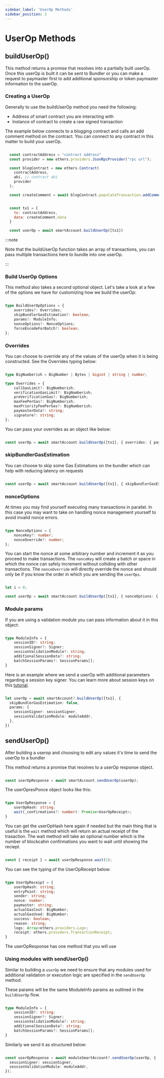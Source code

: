 ```yaml
---
sidebar_label: 'UserOp Methods'
sidebar_position: 3
---
```

# UserOp Methods

## buildUserOp()

This method returns a promise that resolves into a partially built userOp. Once this userOp is built it can be sent to Bundler or you can make a request to paymaster first to add additional sponsorship or token paymaster information to the userOp. 

### Creating a UserOp

Generally to use the buildUserOp method you need the following: 

- Address of smart contract you are interacting with
- Instance of contract to create a raw signed transaction

The example below connects to a blogging contract and calls an add comment method on the contract. You can connect to any contract in this matter to build your userOp.

```js

  const contractAddress = "contract address"
  const provider = new ethers.providers.JsonRpcProvider("rpc url");

  const blogContract = new ethers.Contract(
    contractAddress,
    abi, // contract abi
    provider
  );

  const createComment = await blogContract.populateTransaction.addComment("comment")


  const tx1 = {
    to: contractAddress,
    data: createComment.data
  }

  const userOp = await smartAccount.buildUserOp([tx1])


```

:::note

Note that the buildUserOp function takes an array of transactions, you can pass multiple transactions here to bundle into one userOp. 

:::


### Build UserOp Options

This method also takes a second optional object. Let's take a look at a few of the options we have for customizing how we build the userOp: 

```ts

type BuildUserOpOptions = {
    overrides?: Overrides;
    skipBundlerGasEstimation?: boolean;
    params?: ModuleInfo;
    nonceOptions?: NonceOptions;
    forceEncodeForBatch?: boolean;
};

```

### Overrides


You can choose to override any of the values of the userOp when it is being constructed. See the Overrides typing below: 


```ts

type BigNumberish = BigNumber | Bytes | bigint | string | number;

type Overrides = {
    callGasLimit?: BigNumberish;
    verificationGasLimit?: BigNumberish;
    preVerificationGas?: BigNumberish;
    maxFeePerGas?: BigNumberish;
    maxPriorityFeePerGas?: BigNumberish;
    paymasterData?: string;
    signature?: string;
};

```
You can pass your overrides as an object like below:

```ts

const userOp = await smartAccount.buildUserOp([tx1], { overrides: { paymasterData: "0x" }})

```

### skipBundlerGasEstimation

You can choose to skip some Gas Estimations on the bundler which can help with reducing latency on requests

```ts

const userOp = await smartAccount.buildUserOp([tx1], { skipBundlerGasEstimation: true })

```

### nonceOptions

At times you may find yourself executing many transactions in parallel. In this case you may want to take on handling nonce management yourself to avoid invalid nonce errors. 

```ts

type NonceOptions = {
    nonceKey?: number;
    nonceOverride?: number;
};

```

You can start the nonce at some arbitrary number and increment it as you proceed to make transactions. The `nonceKey` will create a batch or space in which the nonce can safely increment without colliding with other transactions. The `nonceOverride` will directly override the nonce and should only be if you know the order in which you are sending the `userOps`. 

```ts

let i = 0;

const userOp = await smartAccount.buildUserOp([tx1], { nonceOptions: { nonceKey: i++ }})

```


### Module params

If you are using a validation module you can pass information about it in this object:

```ts

type ModuleInfo = {
    sessionID?: string;
    sessionSigner?: Signer;
    sessionValidationModule?: string;
    additionalSessionData?: string;
    batchSessionParams?: SessionParams[];
}

```

Here is an example where we send a userOp with additional parameters regarding a session key signer. You can learn more about session keys on this [tutorial](/category/session-keys-tutorial).

```ts

let userOp = await smartAccount?.buildUserOp([tx1], {
  skipBundlerGasEstimation: false,
  params: {
    sessionSigner: sessionSigner,
    sessionValidationModule: moduleAddr,
  },
})

```

## sendUserOp()

After building a userop and choosing to edit any values it's time to send the userOp to a bundler 

This method returns a promise that resolves to a userOp response object. 

```ts

const userOpResponse = await smartAccount.sendUserOp(userOp);


```

The userOpresPonce object looks like this: 

```ts

type UserOpResponse = {
    userOpHash: string;
    wait(_confirmations?: number): Promise<UserOpReceipt>;
}

```
You can get the userOpHash here again if needed but the main thing that is useful is the `wait` method which will return an actual receipt of the trasaction. The wait method will take an optional number which is the number of blockcahin confirmations you want to wait until showing the reciept. 

```ts

const { receipt } = await userOpResponse.wait(1);

```

You can see the typing of the UserOpReceipt below: 

```ts

type UserOpReceipt = {
    userOpHash: string;
    entryPoint: string;
    sender: string;
    nonce: number;
    paymaster: string;
    actualGasCost: BigNumber;
    actualGasUsed: BigNumber;
    success: boolean;
    reason: string;
    logs: Array<ethers.providers.Log>;
    receipt: ethers.providers.TransactionReceipt;
}

```


The userOpResponse has one method that you will use 

### Using modules with sendUserOp()

Similar to building a `userOp` we need to ensure that any modules used for additional validation or execution logic are specified in the `sendUserOp` method. 

These params will be the same ModuleInfo params as outlined in the `buildUserOp` flow. 

``` ts

type ModuleInfo = {
    sessionID?: string;
    sessionSigner?: Signer;
    sessionValidationModule?: string;
    additionalSessionData?: string;
    batchSessionParams?: SessionParams[];
}

```

Similarly we send it as structured below: 

```ts

const userOpResponse = await moduleSmartAccount?.sendUserOp(userOp, {
  sessionSigner: sessionSigner,
  sessionValidationModule: moduleAddr,
});

```
